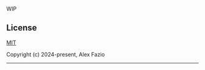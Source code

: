 WIP

## License

[MIT](https://opensource.org/licenses/MIT)

Copyright (c) 2024-present, Alex Fazio

---

